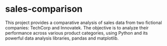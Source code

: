 # sales-comparison
This project provides a comparative analysis of sales data from two fictional companies: TechCorp and Innovatek. The objective is to analyze their performance across various product categories, using Python and its powerful data analysis libraries, pandas and matplotlib.
